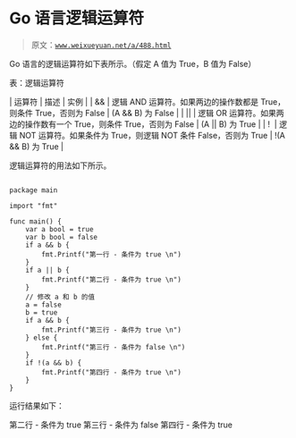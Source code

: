 # Go 语言逻辑运算符

> 原文：[`www.weixueyuan.net/a/488.html`](http://www.weixueyuan.net/a/488.html)

Go 语言的逻辑运算符如下表所示。（假定 A 值为 True，B 值为 False）

表：逻辑运算符

| 运算符 | 描述 | 实例 |
| && | 逻辑 AND 运算符。如果两边的操作数都是 True，则条件 True，否则为 False | (A && B) 为 False |
| &#124;&#124; | 逻辑 OR 运算符。如果两边的操作数有一个 True，则条件 True，否则为 False | (A &#124;&#124; B) 为 True |
| !  | 逻辑 NOT 运算符。如果条件为 True，则逻辑 NOT 条件 False，否则为 True | !(A && B) 为 True |

逻辑运算符的用法如下所示。

```

package main

import "fmt"

func main() {
    var a bool = true
    var b bool = false
    if a && b {
        fmt.Printf("第一行 - 条件为 true \n")
    }
    if a || b {
        fmt.Printf("第二行 - 条件为 true \n")
    }
    // 修改 a 和 b 的值
    a = false
    b = true
    if a && b {
        fmt.Printf("第三行 - 条件为 true \n")
    } else {
        fmt.Printf("第三行 - 条件为 false \n")
    }
    if !(a && b) {
        fmt.Printf("第四行 - 条件为 true \n")
    }
}
```

运行结果如下：

第二行 - 条件为 true
第三行 - 条件为 false
第四行 - 条件为 true
